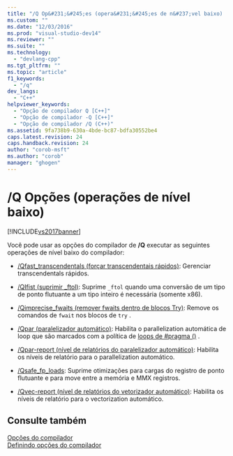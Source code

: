 ```yaml
---
title: "/Q Op&#231;&#245;es (opera&#231;&#245;es de n&#237;vel baixo) | Microsoft Docs"
ms.custom: ""
ms.date: "12/03/2016"
ms.prod: "visual-studio-dev14"
ms.reviewer: ""
ms.suite: ""
ms.technology: 
  - "devlang-cpp"
ms.tgt_pltfrm: ""
ms.topic: "article"
f1_keywords: 
  - "/q"
dev_langs: 
  - "C++"
helpviewer_keywords: 
  - "Opção de compilador Q [C++]"
  - "Opção de compilador -Q [C++]"
  - "Opção de compilador /Q (C++)"
ms.assetid: 9fa738b9-630a-4bde-bc87-bdfa30552be4
caps.latest.revision: 24
caps.handback.revision: 24
author: "corob-msft"
ms.author: "corob"
manager: "ghogen"
---
```

# /Q Op&#231;&#245;es (opera&#231;&#245;es de n&#237;vel baixo)
[!INCLUDE[vs2017banner](../../assembler/inline/includes/vs2017banner.md)]

Você pode usar as opções do compilador de **\/Q** executar as seguintes operações de nível baixo do compilador:  
  
-   [\/Qfast\_transcendentals \(forçar transcendentais rápidos\)](../../build/reference/qfast-transcendentals-force-fast-transcendentals.md): Gerenciar transcendentals rápidos.  
  
-   [\/QIfist \(suprimir \_ftol\)](../../build/reference/qifist-suppress-ftol.md): Suprime `_ftol` quando uma conversão de um tipo de ponto flutuante a um tipo inteiro é necessária \(somente x86\).  
  
-   [\/Qimprecise\_fwaits \(remover fwaits dentro de blocos Try\)](../../build/reference/qimprecise-fwaits-remove-fwaits-inside-try-blocks.md): Remove os comandos de `fwait` nos blocos de `try` .  
  
-   [\/Qpar \(paralelizador automático\)](../Topic/-Qpar%20\(Auto-Parallelizer\).md): Habilita o parallelization automática de loop que são marcados com a política de [loops de \#pragma \(\)](../../preprocessor/loop.md) .  
  
-   [\/Qpar\-report \(nível de relatórios do paralelizador automático\)](../../build/reference/qpar-report-auto-parallelizer-reporting-level.md): Habilita os níveis de relatório para o parallelization automático.  
  
-   [\/Qsafe\_fp\_loads](../../build/reference/qsafe-fp-loads.md): Suprime otimizações para cargas do registro de ponto flutuante e para move entre a memória e MMX registros.  
  
-   [\/Qvec\-report \(nível de relatórios do vetorizador automático\)](../../build/reference/qvec-report-auto-vectorizer-reporting-level.md): Habilita os níveis de relatório para o vectorization automático.  
  
## Consulte também  
 [Opções do compilador](../../build/reference/compiler-options.md)   
 [Definindo opções do compilador](../Topic/Setting%20Compiler%20Options.md)